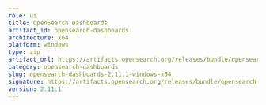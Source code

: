 ```yaml
---
role: ui
title: OpenSearch Dashboards
artifact_id: opensearch-dashboards
architecture: x64
platform: windows
type: zip
artifact_url: https://artifacts.opensearch.org/releases/bundle/opensearch-dashboards/2.11.1/opensearch-dashboards-2.11.1-windows-x64.zip
category: opensearch-dashboards
slug: opensearch-dashboards-2.11.1-windows-x64
signature: https://artifacts.opensearch.org/releases/bundle/opensearch-dashboards/2.11.1/opensearch-dashboards-2.11.1-windows-x64.zip.sig
version: 2.11.1
---
```


